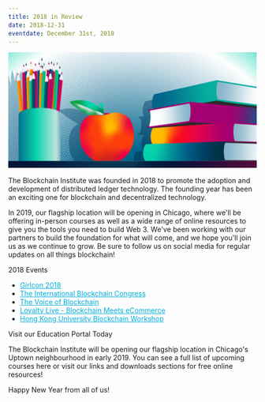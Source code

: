 ```yaml
---
title: 2018 in Review
date: 2018-12-31
eventdate: December 31st, 2018
---
```

<img src="/assets/img/bi_edu.png"> 

<p>The Blockchain Institute was founded in 2018 to promote the adoption and development of distributed ledger technology. The founding year has been an exciting one for blockchain and decentralized technology.</p>

<p>In 2019, our flagship location will be opening in Chicago, where we'll be offering in-person courses as well as a wide range of online resources to give you the tools you need to build Web 3. We've been working with our partners to build the foundation for what will come, and we hope you'll join us as we continue to grow. Be sure to follow us on social media for regular updates on all things blockchain!</p>

<h>2018 Events</h3>
 <ul>
	<li style="mso-line-height-rule: exactly;-ms-text-size-adjust: 100%;-webkit-text-size-adjust: 100%;"><a href="https://theblockchaininstitute.org/girlcon/" target="_blank" style="mso-line-height-rule: exactly;-ms-text-size-adjust: 100%;-webkit-text-size-adjust: 100%;color: #00ADD8;font-weight: normal;text-decoration: underline;">Girlcon 2018</a></li>
	<li style="mso-line-height-rule: exactly;-ms-text-size-adjust: 100%;-webkit-text-size-adjust: 100%;"><a href="https://theblockchaininstitute.org/international-blockchain-congress/" target="_blank" style="mso-line-height-rule: exactly;-ms-text-size-adjust: 100%;-webkit-text-size-adjust: 100%;color: #00ADD8;font-weight: normal;text-decoration: underline;">The International Blockchain Congress</a></li>
	<li style="mso-line-height-rule: exactly;-ms-text-size-adjust: 100%;-webkit-text-size-adjust: 100%;"><a href="https://theblockchaininstitute.org/voice-of-blockchain/" target="_blank" style="mso-line-height-rule: exactly;-ms-text-size-adjust: 100%;-webkit-text-size-adjust: 100%;color: #00ADD8;font-weight: normal;text-decoration: underline;">The Voice of Blockchain</a></li>
	<li style="mso-line-height-rule: exactly;-ms-text-size-adjust: 100%;-webkit-text-size-adjust: 100%;"><a href="https://theblockchaininstitute.org/loyalty-live/" target="_blank" style="mso-line-height-rule: exactly;-ms-text-size-adjust: 100%;-webkit-text-size-adjust: 100%;color: #00ADD8;font-weight: normal;text-decoration: underline;">Loyalty Live - Blockchain Meets eCommerce</a></li>
	<li style="mso-line-height-rule: exactly;-ms-text-size-adjust: 100%;-webkit-text-size-adjust: 100%;"><a href="https://theblockchaininstitute.org/hong-kong-university/" target="_blank" style="mso-line-height-rule: exactly;-ms-text-size-adjust: 100%;-webkit-text-size-adjust: 100%;color: #00ADD8;font-weight: normal;text-decoration: underline;">Hong Kong University Blockchain Workshop</a></li>
</ul>

<h>Visit our Education Portal Today</h3>
<p>The Blockchain Institute will be opening our flagship location in Chicago's Uptown neighbourhood in early 2019. You can see a full list of upcoming courses here or visit our links and downloads sections for free online resources!</p>

<p>Happy New Year from all of us!</p>
